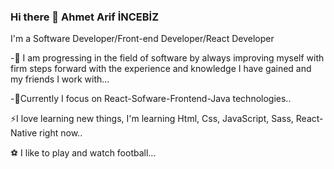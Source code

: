### Hi there 👋 Ahmet Arif İNCEBİZ

I'm a Software Developer/Front-end Developer/React Developer

-🌱 I am progressing in the field of software by always improving myself with firm steps forward with the experience and knowledge I have gained and my friends I work with...

-💞️Currently I focus on React-Sofware-Frontend-Java technologies..

⚡I love learning new things, I'm learning Html, Css, JavaScript, Sass, React-Native right now..

⚽ I like to play and watch football...
